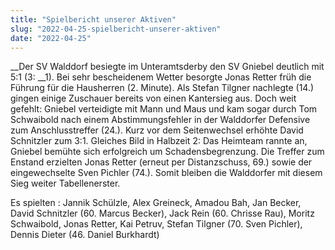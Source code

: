 ```yaml
---
title: "Spielbericht unserer Aktiven"
slug: "2022-04-25-spielbericht-unserer-aktiven"
date: "2022-04-25"
---
```

 __Der SV Walddorf besiegte im Unteramtsderby den SV Gniebel deutlich mit 5:1 (3: __1). Bei sehr bescheidenem Wetter besorgte Jonas Retter früh die Führung für die Hausherren (2. Minute). Als Stefan Tilgner nachlegte (14.) gingen einige Zuschauer bereits von einen Kantersieg aus. Doch weit gefehlt: Gniebel verteidigte mit Mann und Maus und kam sogar durch Tom Schwaibold nach einem Abstimmungsfehler in der Walddorfer Defensive zum Anschlusstreffer (24.). Kurz vor dem Seitenwechsel erhöhte David Schnitzler zum 3:1. Gleiches Bild in Halbzeit 2: Das Heimteam rannte an, Gniebel bemühte sich erfolgreich um Schadensbegrenzung. Die Treffer zum Enstand erzielten Jonas Retter (erneut per Distanzschuss, 69.) sowie der eingewechselte Sven Pichler (74.). Somit bleiben die Walddorfer mit diesem Sieg weiter Tabellenerster.


Es spielten : Jannik Schülzle, Alex Greineck, Amadou Bah, Jan Becker, David Schnitzler (60. Marcus Becker), Jack Rein (60. Chrisse Rau), Moritz Schwaibold, Jonas Retter, Kai Petruv, Stefan Tilgner (70. Sven Pichler), Dennis Dieter (46. Daniel Burkhardt)
